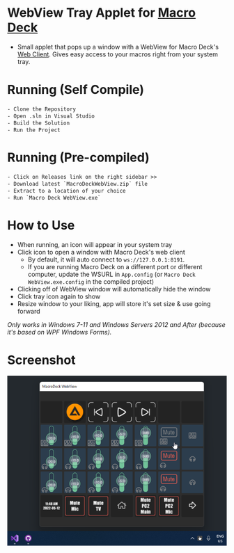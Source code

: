 ﻿
# WebView Tray Applet for [Macro Deck](https://macrodeck.org)

 - Small applet that pops up a window with a WebView for Macro Deck's [Web Client](http://web.macrodeck.org). Gives easy access to your macros right from your system tray.

# Running (Self Compile)

    - Clone the Repository
    - Open .sln in Visual Studio
    - Build the Solution
    - Run the Project

# Running (Pre-compiled)

    - Click on Releases link on the right sidebar >>
    - Download latest `MacroDeckWebView.zip` file
    - Extract to a location of your choice
    - Run `Macro Deck WebView.exe`

# How to Use

- When running, an icon will appear in your system tray
- Click icon to open a window with Macro Deck's web client
  - By default, it will auto connect to `ws://127.0.0.1:8191`.
  - If you are running Macro Deck on a different port or different computer, update the WSURL in `App.config` (or `Macro Deck WebView.exe.config` in the compiled project)
- Clicking off of WebView window will automatically hide the window
- Click tray icon again to show
- Resize window to your liking, app will store it's set size & use going forward

*Only works in Windows 7-11 and Windows Servers 2012 and After (because it's based on WPF Windows Forms).*

# Screenshot
![alt text](https://github.com/emerysteele/macrodeckwebview/blob/main/MacroDeckWebView-example.png?raw=true "Screenshot 1")
